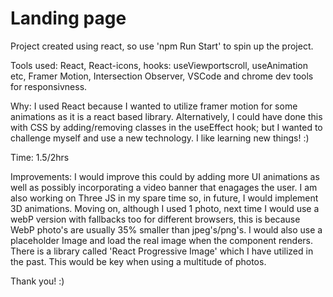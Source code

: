 # Landing page

Project created using react, so use 'npm Run Start' to spin up the project.

Tools used: React, React-icons, hooks: useViewportscroll, useAnimation etc, Framer Motion, Intersection Observer, VSCode and chrome dev tools for responsivness.

Why: I used React because I wanted to utilize framer motion for some animations as it is a react based library. Alternatively, I could have done this with CSS by adding/removing classes in the useEffect hook; but I wanted to challenge myself and use a new technology. I like learning new things! :) 

Time: 1.5/2hrs

Improvements: I would improve this could by adding more UI animations as well as possibly incorporating a video banner that enagages the user. I am also working on Three JS in my spare time so, in future, I would implement 3D animations. Moving on, although I used 1 photo, next time I would use a webP version with fallbacks too for different browsers, this is because WebP photo's are usually 35% smaller than jpeg's/png's. I would also use a placeholder Image and load the real image when the component renders. There is a library called 'React Progressive Image' which I have utilized in the past. This would be key when using a multitude of photos.

Thank you! :) 





